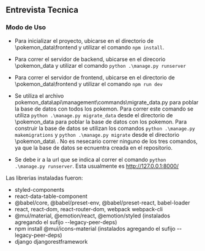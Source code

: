 ## Entrevista Tecnica

### Modo de Uso

* Para inicializar el proyecto, ubicarse en el directorio de \pokemon_data\frontend y utilizar el comando `npm install`.

* Para correr el servidor de backend, ubicarse en el direcorio \pokemon_data y utilizar el comando `python .\manage.py runserver`

* Para correr el servidor de frontend, ubicarse en el directorio de \pokemon_data\frontend  y utilizar el comando `npm run dev`

* Se utiliza el archivo pokemon_data\api\management\commands\migrate_data.py para poblar la base de datos con todos los pokemon. Para correr este comando se utiliza `python .\manage.py migrate_data` desde el directorio de \pokemon_data para poblar la base de datos con los pokemon. Para construir la base de datos se utilizan los comandos `python .\manage.py makemigrations` y `python .\manage.py migrate` desde el directorio \pokemon_data\ . No es nesecario correr ninguno de los tres comandos, ya que la base de datos se ecnuentra creada en el repositorio. 

* Se debe ir a la url que se indica al correr el comando `python .\manage.py runserver`. Esta usualmente es http://127.0.0.1:8000/

Las librerias instaladas fueron:

* styled-components
* react-data-table-component
* @babel/core, @babel/preset-env, @babel/preset-react, babel-loader 
* react, react-dom, react-router-dom, webpack webpack-cli
* @mui/material, @emotion/react, @emotion/styled (instalados agregando el sufijo --legacy-peer-deps)
* npm install @mui/icons-material (instalados agregando el sufijo --legacy-peer-deps)
* django djangorestframework